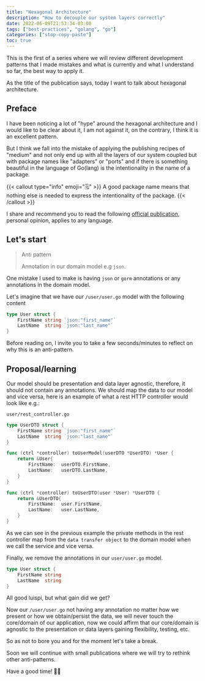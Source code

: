 ```yaml
---
title: "Hexagonal Architecture"
description: "How to decouple our system layers correctly"
date: 2022-06-09T21:53:34-03:00
tags: ["best-practices", "golang", "go"]
categories: ["stop-copy-paste"]
toc: true
---
```

This is the first of a series where we will review different development patterns that I made 
mistakes and what is currently and what I understand so far, the best way to apply it.

As the title of the publication says, today I want to talk about hexagonal architecture.

## Preface
I have been noticing a lot of "hype" around the hexagonal architecture and I would like to be clear about it, 
I am not against it, on the contrary, I think it is an excellent pattern.

But I think we fall into the mistake of applying the publishing recipes of "medium" and not only end up 
with all the layers of our system coupled but with package names like "adapters" or "ports" and if there is 
something beautiful in the language of Go(lang) is the intentionality in the name of a package.

{{< callout type="info" emoji="🗒️" >}}
A good package name means that nothing else is needed to express the intentionality of the package.
{{< /callout >}}

I share and recommend you to read the following [official publication](https://go.dev/blog/package-names), 
personal opinion, applies to any language.

## Let's start

>Anti pattern
> 
>Annotation in our domain model e.g `json`.

One mistake I used to make is having `json` or `gorm` annotations or any annotations in the domain model.

Let's imagine that we have our `/user/user.go` model with the following content

```go
type User struct {
	FirstName string `json:"first_name"`
	LastName  string `json:"last_name"`
}
```

Before reading on, I invite you to take a few seconds/minutes to reflect on why this is an anti-pattern.

## Proposal/learning

Our model should be presentation and data layer agnostic, therefore, it should not contain any annotations. 
We should map the data to our model and vice versa, here is an example of what a rest HTTP controller 
would look like e.g.:

`user/rest_controller.go`
```go
type UserDTO struct {
	FirstName string `json:"first_name"`
	LastName  string `json:"last_name"`
}

func (ctrl *controller) toUserModel(userDTO *UserDTO) *User {
	return &User{
		FirstName:	userDTO.FirstName,
		LastName:	userDTO.LastName,
	}
}

func (ctrl *controller) toUserDTO(user *User) *UserDTO {
	return &UserDTO{
		FirstName:	user.FirstName,
		LastName:	user.LastName,
	}
}
```

As we can see in the previous example the private methods in the rest controller map from the `data transfer object` 
to the domain model when we call the service and vice versa.

Finally, we remove the annotations in our `user/user.go` model.

```go
type User struct {
	FirstName string
	LastName  string
}
```

All good luispi, but what gain did we get?

Now our `/user/user.go` not having any annotation no matter how we present or how we obtain/persist the data, 
we will never touch the core/domain of our application, now we could affirm that our core/domain is agnostic 
to the presentation or data layers gaining flexibility, testing, etc.

So as not to bore you and for the moment let's take a break.

Soon we will continue with small publications where we will try to rethink other anti-patterns.

Have a good time! 👋🏽
